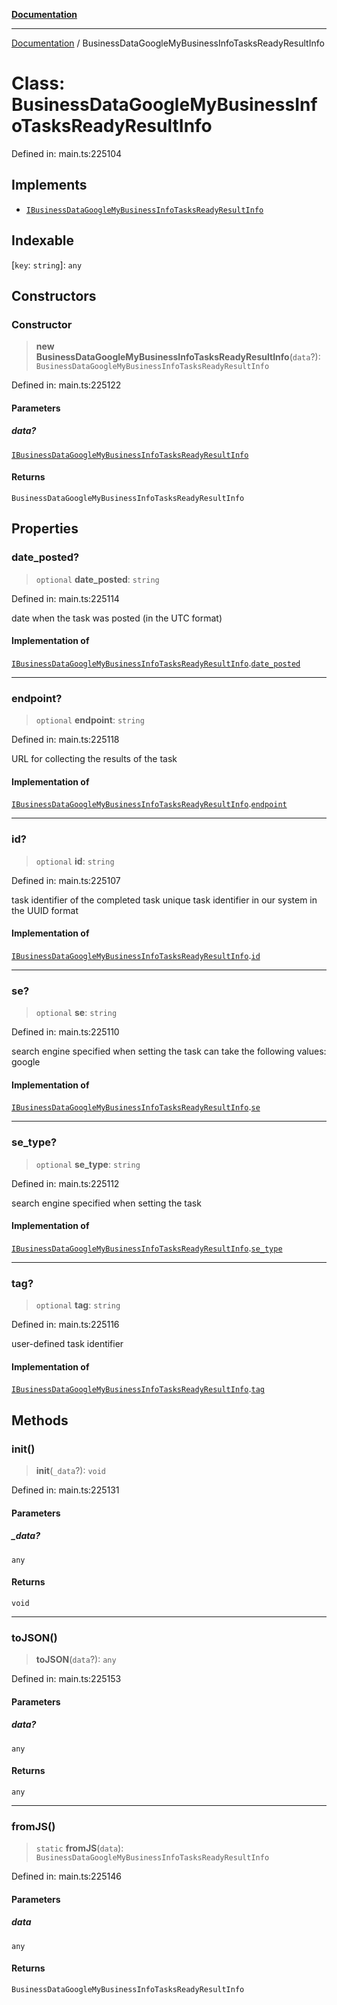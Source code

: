 [**Documentation**](../README.md)

***

[Documentation](../README.md) / BusinessDataGoogleMyBusinessInfoTasksReadyResultInfo

# Class: BusinessDataGoogleMyBusinessInfoTasksReadyResultInfo

Defined in: main.ts:225104

## Implements

- [`IBusinessDataGoogleMyBusinessInfoTasksReadyResultInfo`](../interfaces/IBusinessDataGoogleMyBusinessInfoTasksReadyResultInfo.md)

## Indexable

\[`key`: `string`\]: `any`

## Constructors

### Constructor

> **new BusinessDataGoogleMyBusinessInfoTasksReadyResultInfo**(`data`?): `BusinessDataGoogleMyBusinessInfoTasksReadyResultInfo`

Defined in: main.ts:225122

#### Parameters

##### data?

[`IBusinessDataGoogleMyBusinessInfoTasksReadyResultInfo`](../interfaces/IBusinessDataGoogleMyBusinessInfoTasksReadyResultInfo.md)

#### Returns

`BusinessDataGoogleMyBusinessInfoTasksReadyResultInfo`

## Properties

### date\_posted?

> `optional` **date\_posted**: `string`

Defined in: main.ts:225114

date when the task was posted (in the UTC format)

#### Implementation of

[`IBusinessDataGoogleMyBusinessInfoTasksReadyResultInfo`](../interfaces/IBusinessDataGoogleMyBusinessInfoTasksReadyResultInfo.md).[`date_posted`](../interfaces/IBusinessDataGoogleMyBusinessInfoTasksReadyResultInfo.md#date_posted)

***

### endpoint?

> `optional` **endpoint**: `string`

Defined in: main.ts:225118

URL for collecting the results of the task

#### Implementation of

[`IBusinessDataGoogleMyBusinessInfoTasksReadyResultInfo`](../interfaces/IBusinessDataGoogleMyBusinessInfoTasksReadyResultInfo.md).[`endpoint`](../interfaces/IBusinessDataGoogleMyBusinessInfoTasksReadyResultInfo.md#endpoint)

***

### id?

> `optional` **id**: `string`

Defined in: main.ts:225107

task identifier of the completed task
unique task identifier in our system in the UUID format

#### Implementation of

[`IBusinessDataGoogleMyBusinessInfoTasksReadyResultInfo`](../interfaces/IBusinessDataGoogleMyBusinessInfoTasksReadyResultInfo.md).[`id`](../interfaces/IBusinessDataGoogleMyBusinessInfoTasksReadyResultInfo.md#id)

***

### se?

> `optional` **se**: `string`

Defined in: main.ts:225110

search engine specified when setting the task
can take the following values: google

#### Implementation of

[`IBusinessDataGoogleMyBusinessInfoTasksReadyResultInfo`](../interfaces/IBusinessDataGoogleMyBusinessInfoTasksReadyResultInfo.md).[`se`](../interfaces/IBusinessDataGoogleMyBusinessInfoTasksReadyResultInfo.md#se)

***

### se\_type?

> `optional` **se\_type**: `string`

Defined in: main.ts:225112

search engine specified when setting the task

#### Implementation of

[`IBusinessDataGoogleMyBusinessInfoTasksReadyResultInfo`](../interfaces/IBusinessDataGoogleMyBusinessInfoTasksReadyResultInfo.md).[`se_type`](../interfaces/IBusinessDataGoogleMyBusinessInfoTasksReadyResultInfo.md#se_type)

***

### tag?

> `optional` **tag**: `string`

Defined in: main.ts:225116

user-defined task identifier

#### Implementation of

[`IBusinessDataGoogleMyBusinessInfoTasksReadyResultInfo`](../interfaces/IBusinessDataGoogleMyBusinessInfoTasksReadyResultInfo.md).[`tag`](../interfaces/IBusinessDataGoogleMyBusinessInfoTasksReadyResultInfo.md#tag)

## Methods

### init()

> **init**(`_data`?): `void`

Defined in: main.ts:225131

#### Parameters

##### \_data?

`any`

#### Returns

`void`

***

### toJSON()

> **toJSON**(`data`?): `any`

Defined in: main.ts:225153

#### Parameters

##### data?

`any`

#### Returns

`any`

***

### fromJS()

> `static` **fromJS**(`data`): `BusinessDataGoogleMyBusinessInfoTasksReadyResultInfo`

Defined in: main.ts:225146

#### Parameters

##### data

`any`

#### Returns

`BusinessDataGoogleMyBusinessInfoTasksReadyResultInfo`
